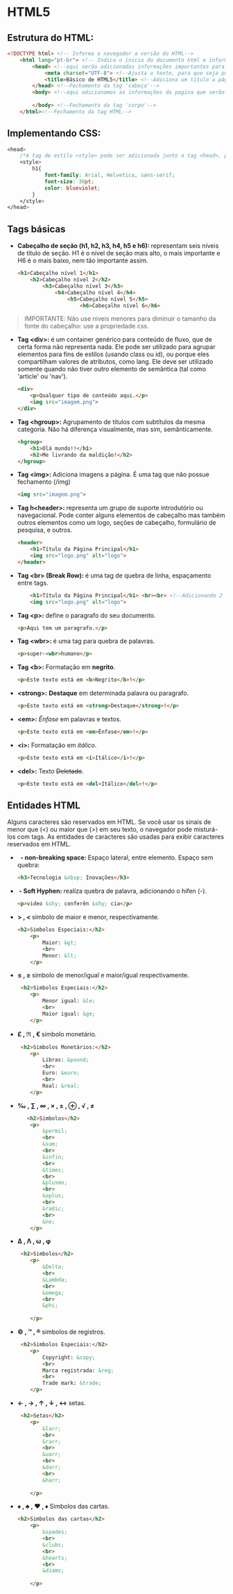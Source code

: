# HTML5

## Estrutura do HTML:
~~~HTML
<!DOCTYPE html> <!-- Informa o navegador a versão do HTML-->
    <html lang="pt-br"> <!-- Indica o inicio do documento html e informa o idioma do site-->
        <head> <!--aqui serão adicionadas informações importantes para o navegador, chamamos esa tag de 'cabeça'-->
            <meta charset="UTF-8"> <!--Ajusta o texto, para que seja possivel usar ç, acentos e etc-->
            <title>Básico de HTML5</title> <!--Adiciona um titulo a página-->
        </head> <!--Fechamento da tag 'cabeça'-->
        <body> <!--aqui adicionamos as informações da pagina que serão visualizadas pelo usuário, chamamos ela de 'corpo'-->
    
        </body> <!--Fechamento da tag 'corpo'-->
    </html><!--Fechamento da tag HTML-->
~~~

## Implementando CSS:
~~~css
<head>
    /*A tag de estilo <style> pode ser adicionada junto a tag <head>, porem, é mais adequado usá-la em um arquivo externo*/
    <style>
        h1{
            font-family: Arial, Helvetica, sans-serif;
            font-size: 30pt;
            color: blueviolet;
        }
    </style>
</head>
~~~

## Tags básicas

- <strong>Cabeçalho de seção (h1, h2, h3, h4, h5 e h6): </strong> representam seis níveis de título de seção. H1 é o nível de seção mais alto, o mais importante e H6 é o mais baixo, nem tão importante assim.

    ~~~html
    <h1>Cabeçalho nível 1</h1>
        <h2>Cabeçalho nível 2</h2>
            <h3>Cabeçalho nível 3</h3>
                <h4>Cabeçalho nível 4</h4>
                    <h5>Cabeçalho nível 5</h5>
                        <h6>Cabeçalho nível 6</h6>
    ~~~

> IMPORTANTE: Não use níveis menores para diminuir o tamanho da fonte do cabeçalho: use a propriedade css.

- <strong>Tag &lt;div&gt;: </strong> é um container genérico para conteúdo de fluxo, que de certa forma não representa nada. Ele pode ser utilizado para agrupar elementos para fins de estilos (usando class ou id), ou porque eles compartilham valores de atributos, como lang. Ele deve ser utilizado somente quando não tiver outro elemento de semântica (tal como 'article' ou 'nav').

    ~~~html
    <div>
        <p>Qualquer tipo de conteúdo aqui.</p>
        <img src="imagem.png">
    </div>
    ~~~

- <strong>Tag &lt;hgroup&gt;: </strong> Agrupamento de títulos com subtítulos da mesma categoria. Não há diferença visualmente, mas sim, semânticamente.

    ~~~html
    <hgroup>
        <h1>Olá mundo!!</h1>
        <h2>Me livrando da maldição!</h2>
    </hgroup>
    ~~~

- <strong>Tag &lt;img&gt;: </strong> Adiciona imagens a página. É uma tag que não possue fechamento (/img)

    ~~~html
    <img src="imagem.png">
    ~~~

- <strong>Tag h&lt;header&gt;: </strong> representa um grupo de suporte introdutório ou navegacional. Pode conter alguns elementos de cabeçalho mas também outros elementos como um logo, seções de cabeçalho, formulário de pesquisa, e outros.

    ~~~html
    <header>
        <h1>Título da Página Principal</h1>
        <img src="logo.png" alt="logo">
    </header>
    ~~~

- <strong> Tag  &lt;br&gt; (Break Row): </strong> é uma tag de quebra de linha, espaçamento entre tags.

    ~~~html
        <h1>Título da Página Principal</h1> <br><br> <!--Adicionando 2 quebras de linha-->
        <img src="logo.png" alt="logo">
    ~~~
- <strong>Tag &lt;p&gt;: </strong> define o paragrafo do seu documento.

    ~~~html
    <p>Aqui tem um paragrafo.</p>
    ~~~

- <strong>Tag &lt;wbr&gt;: </strong> é uma tag para quebra de palavras.

    ~~~html
    <p>super-<wbr>humano</p>
    ~~~

- <strong> Tag &lt;b&gt;:</strong> Formatação em <b>negrito</b>.

    ~~~html
    <p>Este texto está em <b>Negrito</b>!</p>
    ~~~

- <strong>&lt;strong&gt;:</strong> <strong>Destaque</strong> em determinada palavra ou paragrafo.

    ~~~html
    <p>Este texto está em <strong>Destaque</strong>!</p>
    ~~~

- <strong>&lt;em&gt;:</strong> <em>Ênfase</em> em palavras e textos.

    ~~~html
    <p>Este texto está em <em>Ênfase</em>!</p>
    ~~~

- <strong>&lt;i&gt;:</strong> Formatação em <i>itálico</i>.

    ~~~html
    <p>Este texto está em <i>Itálico</i>!</p>
    ~~~

- <strong>&lt;del&gt;:</strong> Texto <del>Deletado</del>.

    ~~~html
    <p>Este texto está em <del>Itálico</del>!</p>
    ~~~


## Entidades HTML
<p>Alguns caracteres são reservados em HTML. Se você usar os sinais de menor que (<) ou maior que (>) em seu texto, o navegador pode misturá-los com tags.
As entidades de caracteres são usadas para exibir caracteres reservados em HTML.</p>

- <strong> &nbsp; - non-breaking space: </strong> Espaço lateral, entre elemento. Espaço sem quebra:

    ~~~html
    <h3>Tecnologia &nbsp; Inovações</h3>
    ~~~

- <strong>&shy; - Soft Hyphen: </strong> realiza quebra de palavra, adicionando o hifen (-).

    ~~~html
    <p>video &shy; conferên &shy; cia</p>
    ~~~

- <strong>&gt; , &lt; </strong> simbolo de maior e menor, respectivamente.

    ~~~html
    <h2>Simbolos Especiais:</h2>
        <p>
            Maior: &gt;
            <br>
            Menor: &lt;
        </p>
    ~~~

- <strong>&le; , &ge; </strong> simbolo de menor/igual e maior/igual respectivamente.

    ~~~html
     <h2>Simbolos Especiais:</h2>
        <p>
            Menor igual: &le;
            <br>
            Maior igual: &ge;
        </p>
    ~~~

- <strong>&pound; , &real; , &euro; </strong> simbolo monetário.

    ~~~html
     <h2>Simbolos Monetários:</h2>
        <p>
            Libras: &pound;
            <br>
            Euro: &euro;
            <br>
            Real: &real;
        </p>
    ~~~

- <strong>&permil; , &sum; , &infin; , &times; ,  &plusmn; , &oplus; , &radic; , &ne;</strong> 

    ~~~html
       <h2>Simbolos</h2>
        <p>
            &permil;
            <br>
            &sum;
            <br>
            &infin;
            <br>
            &times;
            <br>
            &plusmn;
            <br>
            &oplus;
            <br>
            &radic;
            <br>
            &ne;
        </p>
    ~~~ 

- <strong>&Delta; , &Lambda; , &omega; ,  &phi;</strong> 

    ~~~html
     <h2>Simbolos</h2>
        <p>
            &Delta;
            <br>
            &Lambda;
            <br>
            &omega;
            <br>
            &phi;
            
        </p>
    ~~~ 

- <strong>&copy; , &trade; , &reg; </strong> simbolos de registros.

    ~~~html
     <h2>Simbolos Especiais:</h2>
        <p>
            Copyright: &copy;
            <br>
            Marca registrada: &reg;
            <br>
            Trade mark: &trade;
        </p>
    ~~~ 

- <strong>&larr; , &rarr; , &uarr; , &darr; ,  &harr; </strong> setas.

    ~~~html
     <h2>Setas</h2>
        <p>
            &larr;
            <br>
            &rarr;
            <br>
            &uarr;
            <br>
            &darr;
            <br>
            &harr;
            
        </p>
    ~~~ 

- <strong>&spades; , &clubs; , &hearts; , &diams; </strong> Simbolos das cartas.

    ~~~html
    <h2>Simbolos das cartas</h2>
        <p>
            &spades;
            <br>
            &clubs;
            <br>
            &hearts;
            <br>
            &diams;
                        
        </p>
    ~~~
 

